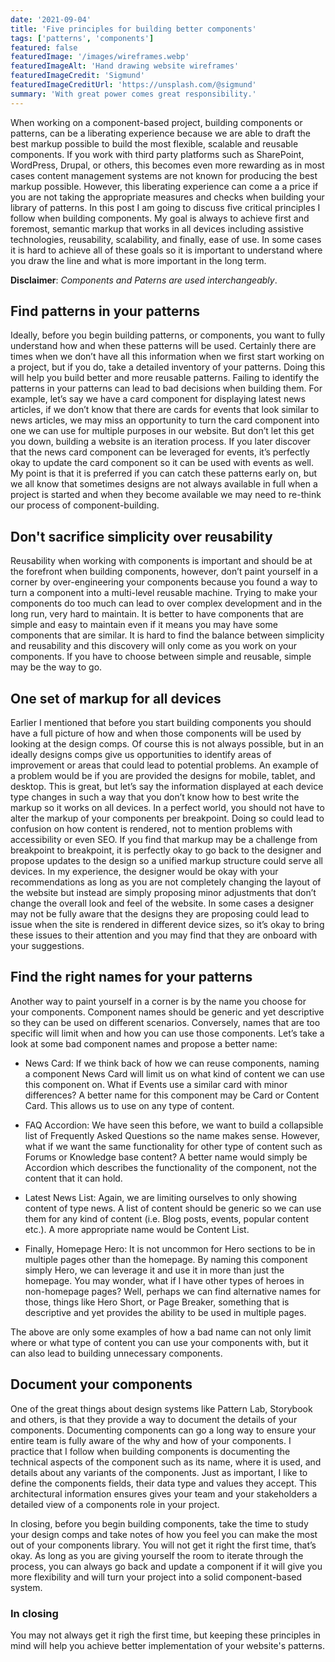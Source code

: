 ```yaml
---
date: '2021-09-04'
title: 'Five principles for building better components'
tags: ['patterns', 'components']
featured: false
featuredImage: '/images/wireframes.webp'
featuredImageAlt: 'Hand drawing website wireframes'
featuredImageCredit: 'Sigmund'
featuredImageCreditUrl: 'https://unsplash.com/@sigmund'
summary: 'With great power comes great responsibility.'
---
```


When working on a component-based project, building components or patterns, can be a liberating experience because we are able to draft the best markup possible to build the most flexible, scalable and reusable components.  If you work with third party platforms such as SharePoint, WordPress, Drupal, or others, this becomes even more rewarding as in most cases content management systems are not known for producing the best markup possible.  However, this liberating experience can come a a price if you are not taking the appropriate measures and checks when building your library of patterns.
In this post I am going to discuss five critical principles I follow when building components.  My goal is always to achieve first and foremost, semantic markup that works in all devices including assistive technologies, reusability, scalability, and finally, ease of use.  In some cases it is hard to achieve all of these goals so it is important to understand where you draw the line and what is more important in the long term.

**Disclaimer**: _Components and Paterns are used interchangeably_.

## Find patterns in your patterns

Ideally, before you begin building patterns, or components, you want to fully understand how and when these patterns will be used.  Certainly there are times when we don’t have all this information when we first start working on a project, but if you do, take a detailed inventory of your patterns. Doing this will help you build better and more reusable patterns.
Failing to identify the patterns in your patterns can lead to bad decisions when building them.  For example, let’s say we have a card component for displaying latest news articles, if we don’t know that there are cards for events that look similar to news articles, we may miss an opportunity to turn the card component into one we can use for multiple purposes in our website.  But don’t let this get you down, building a website is an iteration process.  If you later discover that the news card component can be leveraged for events, it’s perfectly okay to update the card component so it can be used with events as well.  My point is that it is preferred if you can catch these patterns early on, but we all know that sometimes designs are not always available in full when a project is started and when they become available we may need to re-think our process of component-building.

## Don't sacrifice simplicity over reusability

Reusability when working with components is important and should be at the forefront when building components, however, don’t paint yourself in a corner by over-engineering your components because you found a way to turn a component into a multi-level reusable machine.  Trying to make your components do too much can lead to over complex development and in the long run, very hard to maintain.  It is better to have components that are simple and easy to maintain even if it means you may have some components that are similar.  It is hard to find the balance between simplicity and reusability and this discovery will only come as you work on your components.  If you have to choose between simple and reusable, simple may be the way to go.

## One set of markup for all devices

Earlier I mentioned that before you start building components you should have a full picture of how and when those components will be used by looking at the design comps.  Of course this is not always possible, but in an ideally designs comps give us opportunities to identify areas of improvement or areas that could lead to potential problems.  An example of a problem would be if you are provided the designs for mobile, tablet, and desktop.  This is great, but let’s say the information displayed at each device type changes in such a way that you don’t know how to best write the markup so it works on all devices.  In a perfect world, you should not have to alter the markup of your components per breakpoint.  Doing so could lead to confusion on how content is rendered, not to mention problems with accessibility or even SEO.  If you find that markup may be a challenge from breakpoint to breakpoint, it is perfectly okay to go back to the designer and propose updates to the design so a unified markup structure could serve all devices.  In my experience, the designer would be okay with your recommendations as long as you are not completely changing the layout of the website but instead are simply proposing minor adjustments that don’t change the overall look and feel of the website.
In some cases a designer may not be fully aware that the designs they are proposing could lead to issue when the site is rendered in different device sizes, so it’s okay to bring these issues to their attention and you may find that they are onboard with your suggestions.

## Find the right names for your patterns

Another way to paint yourself in a corner is by the name you choose for your components. Component names should be generic and yet descriptive so they can be used on different scenarios.  Conversely, names that are too specific will limit when and how you can use those components.  Let’s take a look at some bad component names and propose a better name:

- News Card:  If we think back of how we can reuse components, naming a component News Card will limit us on what kind of content we can use this component on.  What if Events use a similar card with minor differences?  A better name for this component may be Card or Content Card.  This allows us to use on any type of content.

- FAQ Accordion:  We have seen this before, we want to build a collapsible list of Frequently Asked Questions so the name makes sense.  However, what if we want the same functionality for other type of content such as Forums or Knowledge base content?  A better name would simply be Accordion which describes the functionality of the component, not the content that it can hold.

- Latest News List:  Again, we are limiting ourselves to only showing content of type news.  A list of content should be generic so we can use them for any kind of content (i.e. Blog posts, events, popular content etc.).  A more appropriate name would be Content List.

- Finally, Homepage Hero:  It is not uncommon for Hero sections to be in multiple pages other than the homepage.  By naming this component simply Hero, we can leverage it and use it in more than just the homepage.  You may wonder, what if I have other types of heroes in non-homepage pages?  Well, perhaps we can find alternative names for those, things like Hero Short, or Page Breaker, something that is descriptive and yet provides the ability to be used in multiple pages.

The above are only some examples of how a bad name can not only limit where or what type of content you can use your components with, but it can also lead to building unnecessary components.

## Document your components

One of the great things about design systems like Pattern Lab, Storybook and others, is that they provide a way to document the details of your components.  Documenting components can go a long way to ensure your entire team is fully aware of the why and how of your components.
I practice that I follow when building components is documenting the technical aspects of the component such as its name, where it is used, and details about any variants of the components.  Just as important, I like to define the components fields, their data type and values they accept.  This architectural information ensures gives your team and your stakeholders a detailed view of a components role in your project.

In closing, before you begin building components, take the time to study your design comps and take notes of how you feel you can make the most out of your components library.  You will not get it right the first time, that’s okay.  As long as you are giving yourself the room to iterate through the process, you can always go back and update a component if it will give you more flexibility and will turn your project into a solid component-based system.

### In closing

You may not always get it righ the first time, but keeping these principles in mind will help you achieve better implementation of your website's patterns.
